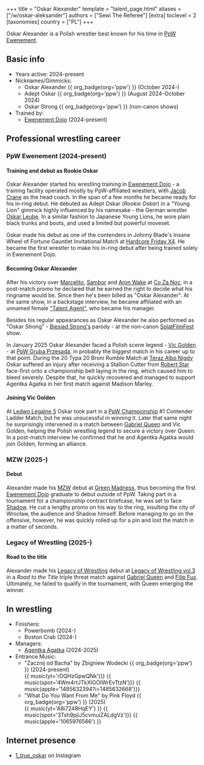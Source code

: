 +++
title = "Oskar Alexander"
template = "talent_page.html"
aliases = ["/w/oskar-aleksander"]
authors = ["Sewi The Referee"]
[extra]
toclevel = 2
[taxonomies]
country = ["PL"]
+++

Oskar Alexander is a Polish wrestler best known for his time in [PpW Ewenement](@/o/ppw.md).

## Basic info

* Years active: 2024-present
* Nicknames/Gimmicks:
  - Oskar Alexander {{ org_badge(org='ppw') }} (October 2024-)
  - Adept Oskar {{ org_badge(org='ppw') }} (August 2024-October 2024)
  - Oskar Strong {{ org_badge(org='ppw') }} (non-canon shows)
* Trained by:
  - [Ewenement Dojo](@/o/ewenement-dojo.md) (2024-present)

## Professional wrestling career

### PpW Ewenement (2024-present)

#### Training and debut as Rookie Oskar

Oskar Alexander started his wrestling training in [Ewenement Dojo](@/o/ewenement-dojo.md) - a training facility operated mostly by PpW-affiliated wrestlers, with [Jacob Crane](@/w/jacob-crane.md) as the head coach.
In the span of a few months he became ready for his in-ring debut.
He debuted as Adept Oskar (_Rookie Oskar_) in a "Young Lion" gimmick highly influenced by his namesake - the German wrestler [Oskar Leube][oskar-leube]. In a similar fashion to Japanese Young Lions, he wore plain black trunks and boots, and used a limited but powerful moveset.

Oskar made his debut as one of the contenders in Johnny Blade's Insane Wheel of Fortune Gauntlet Invitational Match at [Hardcore Friday X4](@/e/ppw/2024-08-23-ppw-hardcore-friday-x4.md). He became the first wrestler to make his in-ring debut after being trained solely in Ewenement Dojo.

#### Becoming Oskar Alexander

After his victory over [Marcelito](@/w/marcelito.md), [Sambor](@/w/sambor.md) and [Aron Wake](@/w/aron-wake.md) at [Co Za Noc](@/e/ppw/2024-10-26-ppw-co-za-noc.md), in a post-match promo he declared that he earned the right to decide what his ringname would be. Since then he's been billed as "Oskar Alexander". At the same show, in a backstage interview, he became affiliated with an unnamed female ["Talent Agent"](@/w/agentka-agatka.md), who became his manager.

Besides his regular appearances as Oskar Alexander he also performed as "Oskar Strong" - [Biesiad Strong's](@/w/biesiad.md) parody - at the non-canon [SplatFilmFest](@/e/ppw/2024-10-30-ppw-chcemy-krwi.md) show.

In January 2025 Oskar Alexander faced a Polish scene legend - [Vic Golden](@/w/vic-golden.md) - at [PpW Gruba Przesada](@c/e/ppw/2025-01-25-ppw-gruba-przesada.md), in probably the biggest match in his career up to that point. During the 20 Typa 20 Broni Rumble Match at [Teraz Albo Nigdy](@/e/ppw/2025-03-15-ppw-teraz-albo-nigdy.md) Oskar suffered an injury after receiving a Stallion Cutter from [Robert Star](@/w/robert-star.md) face-first onto a championship belt laying in the ring, which caused him to bleed severely. Despite that, he quickly recovered and managed to support Agentka Agatka in her first match against Madison Marley. 

#### Joining Vic Golden

At [Ledwo Legalne 5](@/e/ppw/2025-06-07-ppw-ledwo-legalne-5.md) Oskar took part in a [PpW Championship](@/c/ppw-championship.md) #1 Contender Ladder Match, but he was unsucessful in winning it. Later that same night he surprisingly intervened in a match between [Gabriel Queen](@/w/gabriel-queen.md) and Vic Golden, helping the Polish wrestling legend to secure a victory over Queen. In a post-match interview he confirmed that he and Agentka Agatka would join Golden, forming an alliance. 

### MZW (2025-)

#### Debut

Alexander made his [MZW](@/o/mzw.md) debut at [Green Madness](@/e/mzw/2025-06-28-mzw-green-madness.md), thus becoming the first [Ewenement Dojo](@/o/ewenement-dojo.md) graduate to debut outside of PpW.
Taking part in a tournament for a championship contract briefcase, he was set to face [Shadow](@/w/shadow.md). He cut a lengthy promo on his way to the ring, insulting the city of Wrocław, the audience and Shadow himself. Before managing to go on the offensive, however, he was quickly rolled up for a pin and lost the match in a matter of seconds.

### Legacy of Wrestling (2025-)

#### Road to the title

Alexander made his [Legacy of Wrestling](@/o/low.md) debut at [Legacy of Wrestling vol.3](@/e/low/2025-07-11-low-3.md) in a _Road to the Title_ triple threat match against [Gabriel Queen](@/w/gabriel-queen.md) and [Filip Fux](@/w/filip-fux.md). Ultimately, he failed to qualify in the tournament, with Queen emerging the winner.

## In wrestling

* Finishers:
  - Powerbomb (2024-)
  - Boston Crab (2024-)
* Managers:
  - [Agentka Agatka](@/w/agentka-agatka.md) (2024-2025)
* Entrance Music:
  - "Zacznij od Bacha" by Zbigniew Wodecki
    {{ org_badge(org='ppw') }} (2024-present) <br>
    {{ music(yt='rDQHzGpwQNk')}}
    {{ music(spot='4Wm4rtJTkXIGOIWrEvTtzN')}}
    {{ music(apple='1485632394?i=1485632668')}}
  - "What Do You Want From Me" by Pink Floyd
    {{ org_badge(org='ppw') }} (2025) <br>
    {{ music(yt='A8i7248HqEY') }}
    {{ music(spot='3Tsh9pjiJ5cvmuiZALdgVz')}}
    {{ music(apple='1065976566') }}

## Internet presence

* [1_true_oskar](https://www.instagram.com/1_true_oskar/) on Instagram

[oskar-leube]: https://en.wikipedia.org/wiki/Oskar_Leube
